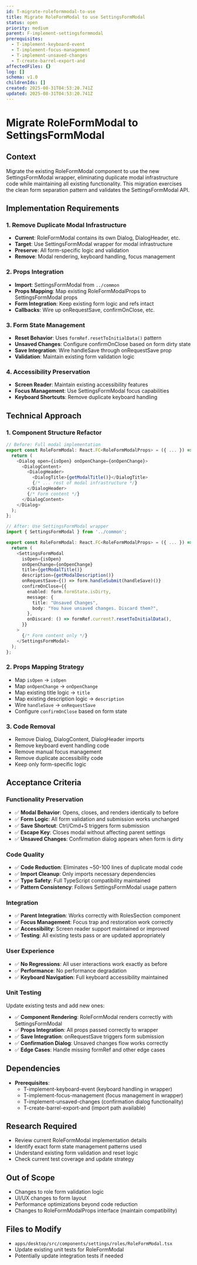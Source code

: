 ```yaml
---
id: T-migrate-roleformmodal-to-use
title: Migrate RoleFormModal to use SettingsFormModal
status: open
priority: medium
parent: F-implement-settingsformmodal
prerequisites:
  - T-implement-keyboard-event
  - T-implement-focus-management
  - T-implement-unsaved-changes
  - T-create-barrel-export-and
affectedFiles: {}
log: []
schema: v1.0
childrenIds: []
created: 2025-08-31T04:53:20.741Z
updated: 2025-08-31T04:53:20.741Z
---
```


# Migrate RoleFormModal to SettingsFormModal

## Context

Migrate the existing RoleFormModal component to use the new SettingsFormModal wrapper, eliminating duplicate modal infrastructure code while maintaining all existing functionality. This migration exercises the clean form separation pattern and validates the SettingsFormModal API.

## Implementation Requirements

### 1. Remove Duplicate Modal Infrastructure

- **Current**: RoleFormModal contains its own Dialog, DialogHeader, etc.
- **Target**: Use SettingsFormModal wrapper for modal infrastructure
- **Preserve**: All form-specific logic and validation
- **Remove**: Modal rendering, keyboard handling, focus management

### 2. Props Integration

- **Import**: SettingsFormModal from `../common`
- **Props Mapping**: Map existing RoleFormModalProps to SettingsFormModal props
- **Form Integration**: Keep existing form logic and refs intact
- **Callbacks**: Wire up onRequestSave, confirmOnClose, etc.

### 3. Form State Management

- **Reset Behavior**: Uses `formRef.resetToInitialData()` pattern
- **Unsaved Changes**: Configure confirmOnClose based on form dirty state
- **Save Integration**: Wire handleSave through onRequestSave prop
- **Validation**: Maintain existing form validation logic

### 4. Accessibility Preservation

- **Screen Reader**: Maintain existing accessibility features
- **Focus Management**: Use SettingsFormModal focus capabilities
- **Keyboard Shortcuts**: Remove duplicate keyboard handling

## Technical Approach

### 1. Component Structure Refactor

```typescript
// Before: Full modal implementation
export const RoleFormModal: React.FC<RoleFormModalProps> = ({ ... }) => {
  return (
    <Dialog open={isOpen} onOpenChange={onOpenChange}>
      <DialogContent>
        <DialogHeader>
          <DialogTitle>{getModalTitle()}</DialogTitle>
          {/* ... rest of modal infrastructure */}
        </DialogHeader>
        {/* Form content */}
      </DialogContent>
    </Dialog>
  );
};

// After: Use SettingsFormModal wrapper
import { SettingsFormModal } from '../common';

export const RoleFormModal: React.FC<RoleFormModalProps> = ({ ... }) => {
  return (
    <SettingsFormModal
      isOpen={isOpen}
      onOpenChange={onOpenChange}
      title={getModalTitle()}
      description={getModalDescription()}
      onRequestSave={() => form.handleSubmit(handleSave)()}
      confirmOnClose={{
        enabled: form.formState.isDirty,
        message: {
          title: "Unsaved Changes",
          body: "You have unsaved changes. Discard them?",
        },
        onDiscard: () => formRef.current?.resetToInitialData(),
      }}
    >
      {/* Form content only */}
    </SettingsFormModal>
  );
};
```

### 2. Props Mapping Strategy

- Map `isOpen` → `isOpen`
- Map `onOpenChange` → `onOpenChange`
- Map existing title logic → `title`
- Map existing description logic → `description`
- Wire `handleSave` → `onRequestSave`
- Configure `confirmOnClose` based on form state

### 3. Code Removal

- Remove Dialog, DialogContent, DialogHeader imports
- Remove keyboard event handling code
- Remove manual focus management
- Remove duplicate accessibility code
- Keep only form-specific logic

## Acceptance Criteria

### Functionality Preservation

- ✅ **Modal Behavior**: Opens, closes, and renders identically to before
- ✅ **Form Logic**: All form validation and submission works unchanged
- ✅ **Save Shortcut**: Ctrl/Cmd+S triggers form submission
- ✅ **Escape Key**: Closes modal without affecting parent settings
- ✅ **Unsaved Changes**: Confirmation dialog appears when form is dirty

### Code Quality

- ✅ **Code Reduction**: Eliminates ~50-100 lines of duplicate modal code
- ✅ **Import Cleanup**: Only imports necessary dependencies
- ✅ **Type Safety**: Full TypeScript compatibility maintained
- ✅ **Pattern Consistency**: Follows SettingsFormModal usage pattern

### Integration

- ✅ **Parent Integration**: Works correctly with RolesSection component
- ✅ **Focus Management**: Focus trap and restoration work correctly
- ✅ **Accessibility**: Screen reader support maintained or improved
- ✅ **Testing**: All existing tests pass or are updated appropriately

### User Experience

- ✅ **No Regressions**: All user interactions work exactly as before
- ✅ **Performance**: No performance degradation
- ✅ **Keyboard Navigation**: Full keyboard accessibility maintained

### Unit Testing

Update existing tests and add new ones:

- ✅ **Component Rendering**: RoleFormModal renders correctly with SettingsFormModal
- ✅ **Props Integration**: All props passed correctly to wrapper
- ✅ **Save Integration**: onRequestSave triggers form submission
- ✅ **Confirmation Dialog**: Unsaved changes flow works correctly
- ✅ **Edge Cases**: Handle missing formRef and other edge cases

## Dependencies

- **Prerequisites**:
  - T-implement-keyboard-event (keyboard handling in wrapper)
  - T-implement-focus-management (focus management in wrapper)
  - T-implement-unsaved-changes (confirmation dialog functionality)
  - T-create-barrel-export-and (import path available)

## Research Required

- Review current RoleFormModal implementation details
- Identify exact form state management patterns used
- Understand existing form validation and reset logic
- Check current test coverage and update strategy

## Out of Scope

- Changes to role form validation logic
- UI/UX changes to form layout
- Performance optimizations beyond code reduction
- Changes to RoleFormModalProps interface (maintain compatibility)

## Files to Modify

- `apps/desktop/src/components/settings/roles/RoleFormModal.tsx`
- Update existing unit tests for RoleFormModal
- Potentially update integration tests if needed
